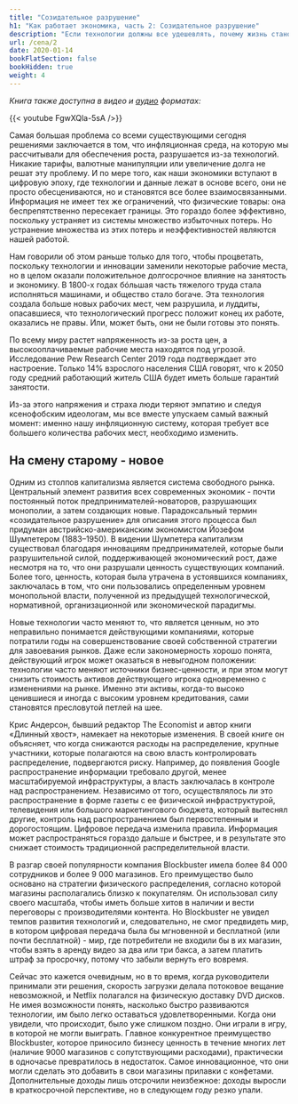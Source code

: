 ```yaml
---
title: "Созидательное разрушение"
h1: "Как работает экономика, часть 2: Cозидательное разрушение"
description: "Если технологии должны все удешевлять, почему жизнь становится все более дорогой?"
url: /cena/2
date: 2020-01-14
bookFlatSection: false
bookHidden: true
weight: 4
---
```


*Книга также доступна в видео и [аудио](/audiobooks/) форматах:*

{{< youtube FgwXQla-5sA />}}

Самая большая проблема со всеми существующими сегодня решениями заключается в том, что инфляционная среда, на которую мы рассчитывали для обеспечения роста, разрушается из-за технологий. Никакие тарифы, валютные манипуляции или увеличение долга не решат эту проблему. И по мере того, как наши экономики вступают в цифровую эпоху, где технологии и данные лежат в основе всего, они не просто обесцениваются, но и становятся все более взаимосвязанными. Информация не имеет тех же ограничений, что физические товары: она беспрепятственно пересекает границы. Это гораздо более эффективно, поскольку устраняет из системы множество избыточных потерь. Но устранение множества из этих потерь и неэффективностей являются нашей работой.

Нам говорили об этом раньше только для того, чтобы процветать, поскольку технологии и инновации заменили некоторые рабочие места, но в целом оказали положительное долгосрочное влияние на занятость и экономику. В 1800-х годах бóльшая часть тяжелого труда стала исполняться машинами, и общество стало богаче. Эта технология создала больше новых рабочих мест, чем разрушила, и луддиты, опасавшиеся, что технологический прогресс положит конец их работе, оказались не правы. Или, может быть, они не были готовы это понять.

По всему миру растет напряженность из-за роста цен, а высокооплачиваемые рабочие места находятся под угрозой. Исследование Pew Research Center 2019 года подтверждает это настроение. Только 14% взрослого населения США говорят, что к 2050 году средний работающий житель США будет иметь больше гарантий занятости.

Из-за этого напряжения и страха люди теряют эмпатию и следуя ксенофобским идеологам, мы все вместе упускаем самый важный момент: именно нашу инфляционную систему, которая требует все большего количества рабочих мест, необходимо изменить.


## На смену старому - новое

Одним из столпов капитализма является система свободного рынка. Центральный элемент развития всех современных экономик - почти постоянный поток предпринимателей-новаторов, разрушающих монополии, а затем создающих новые. Парадоксальный термин «созидательное разрушение» для описания этого процесса был придуман австрийско-американским экономистом Йозефом Шумпетером (1883–1950).  В видении Шумпетера капитализм существовал благодаря инновациям предпринимателей, которые были разрушительной силой, поддерживающей экономический рост, даже несмотря на то, что они разрушали ценность существующих компаний. Более того, ценность, которая была утрачена в устоявшихся компаниях, заключалась в том, что они пользовались определенным уровнем монопольной власти, полученной из предыдущей технологической, нормативной, организационной или экономической парадигмы.

Новые технологии часто меняют то, что является ценным, но это неправильно понимается действующими компаниями, которые потратили годы на совершенствование своей собственной стратегии для завоевания рынков. Даже если закономерность хорошо понята, действующий игрок может оказаться в невыгодном положении: технологии часто меняют источники бизнес-ценности, и при этом могут снизить стоимость активов действующего игрока одновременно с изменениями на рынке. Именно эти активы, когда-то высоко ценившиеся и иногда с высоким уровнем кредитования, сами становятся пресловутой петлей на шее.

Крис Андерсон, бывший редактор The Economist и автор книги «Длинный хвост», намекает на некоторые изменения. В своей книге он объясняет, что когда снижаются расходы на распределение, крупные участники, которые полагаются на свою власть контролировать распределение, подвергаются риску. Например, до появления Google распространение информации требовало другой, менее масштабируемой инфраструктуры, а власть заключалась в контроле над распространением. Независимо от того, осуществлялось ли это распространение в форме газеты с ее физической инфраструктурой, телевидения или большого маркетингового бюджета, который вытеснял другие, контроль над распространением был первостепенным и дорогостоящим. Цифровое передача изменила правила. Информация может распространяться гораздо дальше и быстрее, и в результате это снижает стоимость традиционной распределительной власти.

В разгар своей популярности компания Blockbuster имела более 84 000 сотрудников и более 9 000 магазинов. Его преимущество было основано на стратегии физического распределения, согласно которой магазины располагались близко к покупателям. Он использовал силу своего масштаба, чтобы иметь больше хитов в наличии и вести переговоры с производителями контента. Но Blockbuster не увидел темпов развития технологий и, следовательно, не смог предвидеть мир, в котором цифровая передача была бы мгновенной и бесплатной (или почти бесплатной) - мир, где потребители не входили бы в их магазин, чтобы взять в аренду видео за два или три бакса, а затем платить штраф за просрочку, потому что забыли вернуть его вовремя.

Сейчас это кажется очевидным, но в то время, когда руководители принимали эти решения, скорость загрузки делала потоковое вещание невозможной, и Netflix полагался на физическую доставку DVD дисков. Не имея возможности понять, насколько быстро развиваются технологии, им было легко оставаться удовлетворенными. Когда они увидели, что происходит, было уже слишком поздно. Они играли в игру, в которой не могли выиграть. Главное конкурентное преимущество Blockbuster,  которое приносило бизнесу ценность в течение многих лет (наличие 9000 магазинов с сопутствующими расходами), практически в одночасье превратилось в недостаток. Самое инновационное, что они могли сделать это добавить в свои магазины прилавки с конфетами. Дополнительные доходы лишь отсрочили неизбежное: доходы выросли в краткосрочной перспективе, но в следующем году резко упали.
